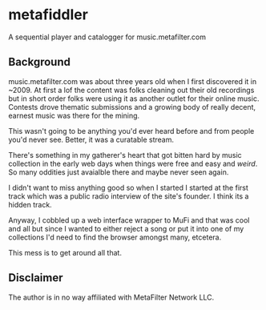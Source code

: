 # metafiddler

A sequential player and catalogger for music.metafilter.com

## Background

music.metafilter.com was about three years old when I first discovered it in ~2009.  At first a lof the content was folks cleaning out their old recordings but in short order folks were using it as another outlet for their online music.  Contests drove thematic submissions and a growing body of really decent, earnest music was there for the mining.

This wasn't going to be anything you'd ever heard before and from people you'd never see.  Better, it was a curatable stream.

There's something in my gatherer's heart that got bitten hard by music collection in the early web days when things were free and easy and _weird_.  So many oddities just avaialble there and maybe never seen again.

I didn't want to miss anything good so when I started I started at the first track which was a public radio interview of the site's founder.  I think its a hidden track.

Anyway, I cobbled up a web interface wrapper to MuFi and that was cool and all but since I wanted to either reject a song or put it into one of my collections I'd need to find the browser amongst many, etcetera.

This mess is to get around all that.

## Disclaimer

The author is in no way affiliated with MetaFilter Network LLC.